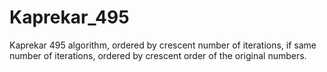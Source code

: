 # Kaprekar_495
Kaprekar 495 algorithm, ordered by crescent number of iterations, if same number of iterations, ordered by crescent order of the original numbers.
